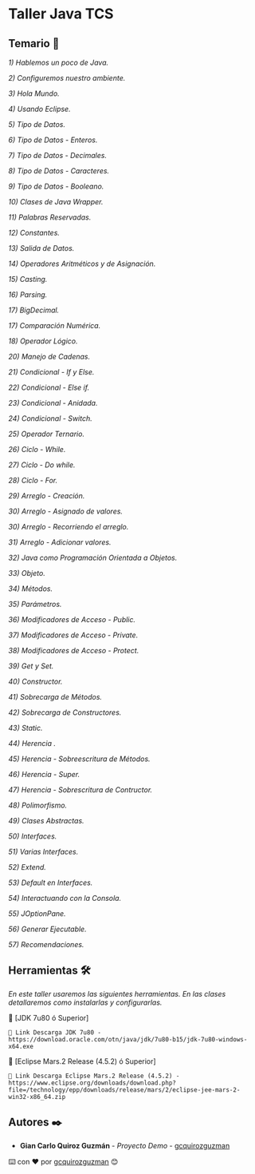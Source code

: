 # Taller Java TCS

## Temario 🚀

_1) Hablemos un poco de Java._

_2) Configuremos nuestro ambiente._

_3) Hola Mundo._

_4) Usando Eclipse._

_5) Tipo de Datos._

_6) Tipo de Datos - Enteros._

_7) Tipo de Datos - Decimales._

_8) Tipo de Datos - Caracteres._

_9) Tipo de Datos - Booleano._

_10) Clases de Java Wrapper._

_11) Palabras Reservadas._

_12) Constantes._

_13) Salida de Datos._

_14) Operadores Aritméticos y de Asignación._

_15) Casting._

_16) Parsing._

_17) BigDecimal._

_17) Comparación Numérica._

_18) Operador Lógico._

_20) Manejo de Cadenas._

_21) Condicional - If y Else._

_22) Condicional - Else if._

_23) Condicional - Anidada._

_24) Condicional - Switch._

_25) Operador Ternario._

_26) Ciclo - While._

_27) Ciclo - Do while._

_28) Ciclo - For._

_29) Arreglo - Creación._

_30) Arreglo - Asignado de valores._

_30) Arreglo - Recorriendo el arreglo._

_31) Arreglo - Adicionar valores._

_32) Java como Programación Orientada a Objetos._

_33) Objeto._

_34) Métodos._

_35) Parámetros._

_36) Modificadores de Acceso - Public._

_37) Modificadores de Acceso - Private._

_38) Modificadores de Acceso - Protect._

_39) Get y Set._

_40) Constructor._

_41) Sobrecarga de Métodos._

_42) Sobrecarga de Constructores._

_43) Static._

_44) Herencia ._

_45) Herencia - Sobreescritura de Métodos._

_46) Herencia - Super._

_47) Herencia  - Sobrescritura de Contructor._

_48) Polimorfismo._

_49) Clases Abstractas._

_50) Interfaces._

_51) Varias Interfaces._

_52) Extend._

_53) Default en Interfaces._

_54) Interactuando con la Consola._

_55) JOptionPane._

_56) Generar Ejecutable._

_57) Recomendaciones._

## Herramientas 🛠️

_En este taller usaremos las siguientes herramientas. En las clases detallaremos como instalarlas y configurarlas._

🔧 [JDK 7u80 ó Superior]
```
📢 Link Descarga JDK 7u80 - https://download.oracle.com/otn/java/jdk/7u80-b15/jdk-7u80-windows-x64.exe
```
🔧 [Eclipse Mars.2 Release (4.5.2) ó Superior]
```
📢 Link Descarga Eclipse Mars.2 Release (4.5.2) - https://www.eclipse.org/downloads/download.php?file=/technology/epp/downloads/release/mars/2/eclipse-jee-mars-2-win32-x86_64.zip
```

## Autores ✒️

* **Gian Carlo Quiroz Guzmán** - *Proyecto Demo* - [gcquirozguzman](https://github.com/gcquirozguzman)



⌨️ con ❤️ por [gcquirozguzman](https://github.com/gcquirozguzman) 😊
